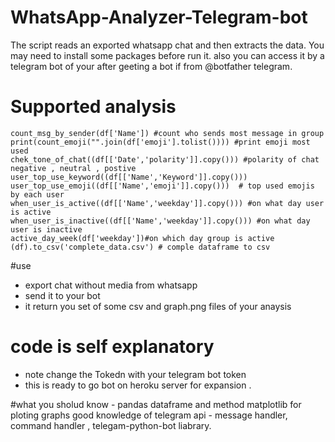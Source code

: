 # WhatsApp-Analyzer-Telegram-bot

The script reads an exported whatsapp chat and then extracts the data. You may need to install some packages before run it. also you can access it by a telegram bot of your after geeting a bot if from @botfather telegram.


# Supported analysis
    count_msg_by_sender(df['Name']) #count who sends most message in group
    print(count_emoji("".join(df['emoji'].tolist()))) #print emoji most used
    chek_tone_of_chat((df[['Date','polarity']].copy())) #polarity of chat negative , neutral , postive
    user_top_use_keyword((df[['Name','Keyword']].copy())) 
    user_top_use_emoji((df[['Name','emoji']].copy()))  # top used emojis by each user
    when_user_is_active((df[['Name','weekday']].copy())) #on what day user is active
    when_user_is_inactive((df[['Name','weekday']].copy())) #on what day user is inactive
    active_day_week(df['weekday'])#on which day group is active
    (df).to_csv('complete_data.csv') # comple dataframe to csv
    
#use 
 - export chat  without media from  whatsapp 
 -  send it to your bot 
 -  it return you set of some csv and graph.png files of your anaysis
 
# code is self explanatory

- note change the Tokedn with your telegram bot token
- this is ready to go bot on heroku server for expansion .

#what you sholud know -
pandas dataframe and method
matplotlib for ploting graphs
good knowledge of telegram api - message handler, command handler , telegam-python-bot liabrary.


